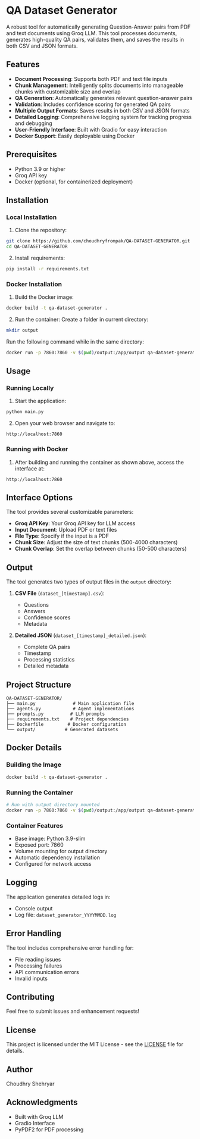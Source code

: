 # QA Dataset Generator

A robust tool for automatically generating Question-Answer pairs from PDF and text documents using Groq LLM. This tool processes documents, generates high-quality QA pairs, validates them, and saves the results in both CSV and JSON formats.

## Features

- **Document Processing**: Supports both PDF and text file inputs
- **Chunk Management**: Intelligently splits documents into manageable chunks with customizable size and overlap
- **QA Generation**: Automatically generates relevant question-answer pairs
- **Validation**: Includes confidence scoring for generated QA pairs
- **Multiple Output Formats**: Saves results in both CSV and JSON formats
- **Detailed Logging**: Comprehensive logging system for tracking progress and debugging
- **User-Friendly Interface**: Built with Gradio for easy interaction
- **Docker Support**: Easily deployable using Docker

## Prerequisites

- Python 3.9 or higher
- Groq API key
- Docker (optional, for containerized deployment)

## Installation

### Local Installation

1. Clone the repository:
```bash
git clone https://github.com/choudhryfrompak/QA-DATASET-GENERATOR.git
cd QA-DATASET-GENERATOR
```

2. Install requirements:
```bash
pip install -r requirements.txt
```

### Docker Installation

1. Build the Docker image:
```bash
docker build -t qa-dataset-generator .
```

2. Run the container:
   Create a folder in current directory:
```bash
mkdir output
```
  Run the following command while in the same directory:
```bash
docker run -p 7860:7860 -v $(pwd)/output:/app/output qa-dataset-generator
```

## Usage

### Running Locally

1. Start the application:
```bash
python main.py
```

2. Open your web browser and navigate to:
```
http://localhost:7860
```

### Running with Docker

1. After building and running the container as shown above, access the interface at:
```
http://localhost:7860
```

## Interface Options

The tool provides several customizable parameters:

- **Groq API Key**: Your Groq API key for LLM access
- **Input Document**: Upload PDF or text files
- **File Type**: Specify if the input is a PDF
- **Chunk Size**: Adjust the size of text chunks (500-4000 characters)
- **Chunk Overlap**: Set the overlap between chunks (50-500 characters)

## Output

The tool generates two types of output files in the `output` directory:

1. **CSV File** (`dataset_[timestamp].csv`):
   - Questions
   - Answers
   - Confidence scores
   - Metadata

2. **Detailed JSON** (`dataset_[timestamp]_detailed.json`):
   - Complete QA pairs
   - Timestamp
   - Processing statistics
   - Detailed metadata

## Project Structure

```
QA-DATASET-GENERATOR/
├── main.py              # Main application file
├── agents.py            # Agent implementations
├── prompts.py          # LLM prompts
├── requirements.txt    # Project dependencies
├── Dockerfile         # Docker configuration
└── output/           # Generated datasets
```

## Docker Details

### Building the Image
```bash
docker build -t qa-dataset-generator .
```

### Running the Container
```bash
# Run with output directory mounted
docker run -p 7860:7860 -v $(pwd)/output:/app/output qa-dataset-generator
```

### Container Features
- Base image: Python 3.9-slim
- Exposed port: 7860
- Volume mounting for output directory
- Automatic dependency installation
- Configured for network access

## Logging

The application generates detailed logs in:
- Console output
- Log file: `dataset_generator_YYYYMMDD.log`

## Error Handling

The tool includes comprehensive error handling for:
- File reading issues
- Processing failures
- API communication errors
- Invalid inputs

## Contributing

Feel free to submit issues and enhancement requests!

## License

This project is licensed under the MIT License - see the [LICENSE](LICENSE) file for details.

## Author

Choudhry Shehryar

## Acknowledgments

- Built with Groq LLM
- Gradio Interface
- PyPDF2 for PDF processing
